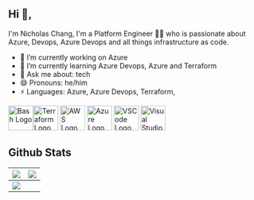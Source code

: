 <br/>

## Hi 👋, 
I'm Nicholas Chang, I'm a Platform Engineer 👨‍💻 who is passionate about Azure, Devops, Azure Devops and all things infrastructure as code. 


- 🔭 I’m currently working on Azure 
- 🌱 I’m currently learning Azure Devops, Azure and Terraform 
- 💬 Ask me about: tech
- 😄 Pronouns: he/him
-  ⚡ Languages: Azure, Azure Devops, Terraform, 

<p>
 <img src="https://cdn.worldvectorlogo.com/logos/bash-1.svg" alt="Bash Logo" width="50" height="50"/><img src="https://cdn.worldvectorlogo.com/logos/terraform-enterprise.svg" alt="Terraform Logo" width="50" height="50"/> <img src="https://cdn.worldvectorlogo.com/logos/aws-2.svg" alt="AWS Logo" width="50" height="50"/> <img src="https://cdn.worldvectorlogo.com/logos/azure-1.svg" alt="Azure Logo" width="50" height="50"/> <img src="https://cdn.worldvectorlogo.com/logos/visual-studio-code-1.svg" alt="VSCode Logo" width="50" height="50"/> <img src="https://cdn.worldvectorlogo.com/logos/visual-studio-2013.svg" alt="Visual Studio Logo" width="50" height="50"/>

 
 ## Github Stats

<img src="https://github-readme-stats.vercel.app/api?username=CloudwithNicholas-yadav&&show_icons=true&count_private=true&theme=github_dark">|<img src="https://github-readme-streak-stats.herokuapp.com/?user=CloudwithNicholas-yadav&theme=blueberry_duo"/>
|---|---|
<img src="https://github-readme-stats.vercel.app/api/top-langs/?username=jaydeep-yadav&layout=compact&theme=github_dark"/>|

